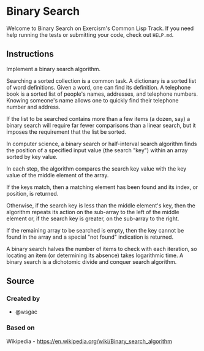 # Binary Search

Welcome to Binary Search on Exercism's Common Lisp Track.
If you need help running the tests or submitting your code, check out `HELP.md`.

## Instructions

Implement a binary search algorithm.

Searching a sorted collection is a common task.
A dictionary is a sorted list of word definitions.
Given a word, one can find its definition.
A telephone book is a sorted list of people's names, addresses, and telephone numbers.
Knowing someone's name allows one to quickly find their telephone number and address.

If the list to be searched contains more than a few items (a dozen, say) a binary search will require far fewer comparisons than a linear search, but it imposes the requirement that the list be sorted.

In computer science, a binary search or half-interval search algorithm finds the position of a specified input value (the search "key") within an array sorted by key value.

In each step, the algorithm compares the search key value with the key value of the middle element of the array.

If the keys match, then a matching element has been found and its index, or position, is returned.

Otherwise, if the search key is less than the middle element's key, then the algorithm repeats its action on the sub-array to the left of the middle element or, if the search key is greater, on the sub-array to the right.

If the remaining array to be searched is empty, then the key cannot be found in the array and a special "not found" indication is returned.

A binary search halves the number of items to check with each iteration, so locating an item (or determining its absence) takes logarithmic time.
A binary search is a dichotomic divide and conquer search algorithm.

## Source

### Created by

- @wsgac

### Based on

Wikipedia - https://en.wikipedia.org/wiki/Binary_search_algorithm